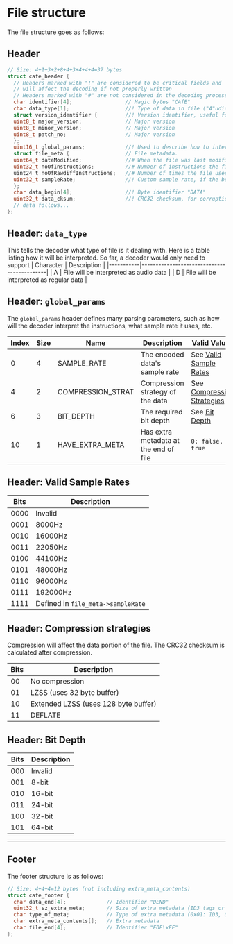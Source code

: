 # File structure

The file structure goes as follows:

## Header
```c
// Size: 4+1+3+2+8+4+3+4+4+4=37 bytes
struct cafe_header {
  // Headers marked with "!" are considered to be critical fields and
  // will affect the decoding if not properly written
  // Headers marked with "#" are not considered in the decoding process.
  char identifier[4];                 // Magic bytes "CAfE" 
  char data_type[1];                  //! Type of data in file ("A"udio, "D"ata)
  struct version_identifier {         //! Version identifier, useful for compatibility checking
  uint8_t major_version;              // Major version
  uint8_t minor_version;              // Major version
  uint8_t patch_no;                   // Major version
  };
  uint16_t global_params;             //! Used to describe how to interpret the file
  struct file_meta {                  // File metadata.
  uint64_t dateModified;              //# When the file was last modified
  uint32_t noOfInstructions;          //# Number of instructions the file uses
  uint24_t noOfRawdiffInstructions;   //# Number of times the file uses raw diffed data (see instruction-set.md for details on rawdiff)
  uint32_t sampleRate;                //! Custom sample rate, if the below presets are not applicable. Set as 0x00000000 if not used.
  };
  char data_begin[4];                 //! Byte identifier "DATA"
  uint32_t data_cksum;                //! CRC32 checksum, for corruption prevention
  // data follows...
};
```
## Header: `data_type`
This tells the decoder what type of file is it dealing with. Here is a table listing how it will be interpreted. So far, a decoder would only need to support 
| Character |                 Description                |
|-----------|--------------------------------------------|
|     A     |   File will be interpreted as audio data   |
|     D     |  File will be interpreted as regular data  |
<!-- |     I     | File will be interpreted as image data (not yet worked out) | -->


## Header: `global_params`
The `global_params` header defines many parsing parameters, such as how will the decoder interpret the instructions, what sample rate it uses, etc.

| Index | Size |     Name     | Description | Valid Values |
|-------|------|--------------|-------------|--------------|
|   0   |  4   |  SAMPLE_RATE | The encoded data's sample rate | See [Valid Sample Rates](#header-valid-sample-rates) |
|   4   |  2   | COMPRESSION_STRAT | Compression strategy of the data | See [Compression Strategies](#header-compression-strategies) |
|   6   |  3   |  BIT_DEPTH   | The required bit depth | See [Bit Depth](#header-bit-depth) |
|   10  |  1   | HAVE_EXTRA_META | Has extra metadata at the end of file | `0: false, 1: true` |


## Header: Valid Sample Rates
| Bits | Description |
|------|-------------|
| 0000 | Invalid     |
| 0001 | 8000Hz      |
| 0010 | 16000Hz     |
| 0011 | 22050Hz     |
| 0100 | 44100Hz     |
| 0101 | 48000Hz     |
| 0110 | 96000Hz     |
| 0111 | 192000Hz    |
| 1111 | Defined in `file_meta->sampleRate` |

## Header: Compression strategies
Compression will affect the data portion of the file. The CRC32 checksum is calculated after compression.

| Bits | Description |
|------|-------------|
|  00  | No compression |
|  01  | LZSS (uses 32 byte buffer) |
|  10  | Extended LZSS (uses 128 byte buffer) |
|  11  | DEFLATE |

## Header: Bit Depth
| Bits | Description |
|------|-------------|
| 000  | Invalid     |
| 001  | 8-bit       |
| 010  | 16-bit      |
| 011  | 24-bit      |
| 100  | 32-bit      |
| 101  | 64-bit      |
<hr>

## Footer
The footer structure is as follows:
```c
// Size: 4+4+4=12 bytes (not including extra_meta_contents)
struct cafe_footer {
  char data_end[4];             // Identifier "DEND"
  uint32_t sz_extra_meta;       // Size of extra metadata (ID3 tags or XMP data)
  char type_of_meta;            // Type of extra metadata (0x01: ID3, 0x02: XMP, 0x03: Both, 0x04: Other)
  char extra_meta_contents[];   // Extra metadata
  char file_end[4];             // Identifier "EOF\xFF"
};
```